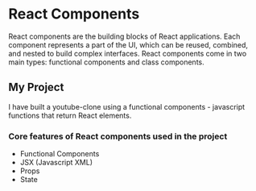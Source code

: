 # React Components

React components are the building blocks of React applications. Each component represents a part of the UI, which can be reused, combined, and nested to build complex interfaces. React components come in two main types: functional components and class components. 

## My Project

I have built a youtube-clone using a functional components - javascript functions that return React elements.

### Core features of React components used in the project

- Functional Components
- JSX (Javascript XML)
- Props
- State

